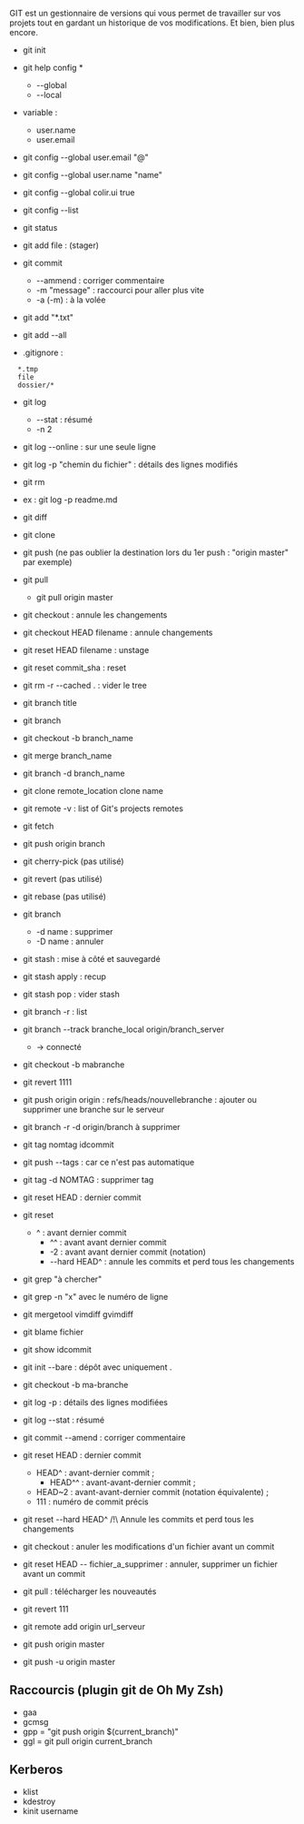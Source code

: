 GIT est un gestionnaire de versions qui vous permet de travailler sur
vos projets tout en gardant un historique de vos modifications. Et bien,
bien plus encore.
- git init
- git help config \*
	* --global
	*	--local
- variable :
	* user.name
	* user.email
- git config --global user.email "@"
- git config --global user.name "name"
- git config --global colir.ui true
- git config --list

- git status
- git add file : (stager)
- git commit
    * --ammend : corriger commentaire
	* -m "message" : raccourci pour aller plus vite
	* -a (-m) : à la volée
- git add "\*.txt"
- git add --all
- .gitignore :
```git
  *.tmp
  file
  dossier/*
```
- git log
	+ --stat : résumé
	+ -n 2
- git log --online : sur une seule ligne
- git log -p "chemin du fichier" : détails des lignes modifiés
- git rm
- ex : git log -p readme.md
- git diff
- git clone
- git push (ne pas oublier la destination lors du 1er push : "origin master" par exemple)
- git pull
	- git pull origin master
- git checkout : annule les changements
- git checkout HEAD filename : annule changements
- git reset HEAD filename : unstage
- git reset commit_sha : reset
- git rm -r --cached . : vider le tree
- git branch title
- git branch
- git checkout -b branch_name
- git merge branch_name
- git branch -d branch_name
- git clone remote_location clone name
- git remote -v : list of Git's projects remotes
- git fetch
- git push origin branch

- git cherry-pick (pas utilisé)
- git revert (pas utilisé)
- git rebase (pas utilisé)

- git branch
	* -d name : supprimer
	* -D name : annuler
- git stash : mise à côté et sauvegardé
- git stash apply : recup
- git stash pop : vider stash
- git branch -r : list
- git branch --track branche_local origin/branch_server
	+ -> connecté
- git checkout -b mabranche
- git revert 1111
- git push origin origin : refs/heads/nouvellebranche : ajouter ou supprimer une branche sur le serveur
- git branch -r -d origin/branch à supprimer
- git tag nomtag idcommit
- git push --tags : car ce n'est pas automatique
- git tag -d NOMTAG : supprimer tag
- git reset HEAD  : dernier commit
- git reset
  * ^ : avant dernier commit
	* ^^ : avant avant dernier commit
	* -2 : avant avant dernier commit (notation)
	* --hard HEAD^ : annule les commits et perd tous les changements
- git grep "à chercher"
- git grep -n "x" avec le numéro de ligne

- git mergetool vimdiff
				gvimdiff
- git blame fichier
- git show idcommit

- git init --bare : dépôt avec uniquement .

- git checkout -b ma-branche

- git log -p : détails des lignes modifiées
- git log --stat : résumé
- git commit --amend : corriger commentaire

- git reset 	HEAD : dernier commit
  * HEAD^ : avant-dernier commit ;
	* HEAD^^ : avant-avant-dernier commit ;
  * HEAD~2 : avant-avant-dernier commit (notation équivalente) ;
  * 111 : numéro de commit précis
- git reset --hard HEAD^   /!\ Annule les commits et perd tous les changements

- git checkout : anuler les modifications d'un fichier avant un commit
- git reset HEAD -- fichier_a_supprimer : annuler, supprimer un fichier avant un commit
- git pull : télécharger les nouveautés
- git revert 111

- git remote add origin url_serveur
- git push origin master
- git push -u origin master

## Raccourcis (plugin git de Oh My Zsh)
- gaa
- gcmsg
- gpp = "git push origin $(current_branch)"
- ggl = git pull origin current_branch

## Kerberos
- klist
- kdestroy
- kinit username
